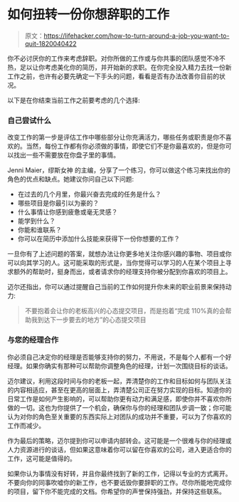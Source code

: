 # 如何扭转一份你想辞职的工作

> 原文：<https://lifehacker.com/how-to-turn-around-a-job-you-want-to-quit-1820040422>

你不必讨厌你的工作来考虑辞职。对你所做的工作或与你共事的团队感觉不冷不热，足以让你考虑美化你的简历，并开始新的求职。在你完全投入精力去找一份新工作之前，也许有必要先确定一下手头的问题，看看是否有办法改善你目前的状况。



以下是在你结束当前工作之前要考虑的几个选择:

### 自己尝试什么

改变工作的第一步是评估工作中哪些部分让你充满活力，哪些任务或职责是你不喜欢的。当然，每份工作都有你必须做的事情，即使它们不是你最喜欢的，但是你可以找出一些不需要放在你盘子里的事情。

Jenni Maier，缪斯女神 的主编，分享了一个练习，你可以做这个练习来找出你的角色的优点和缺点。她建议你问自己以下问题:

*   在过去的几个月里，你最兴奋去完成的任务是什么？
*   哪些项目是你最引以为豪的？
*   什么事情让你感到疲惫或毫无灵感？
*   能学到什么？
*   你能和谁联系？
*   你可以在简历中添加什么技能来获得下一份你想要的工作？

一旦你有了上述问题的答案，就想办法让你更多地关注你感兴趣的事物、项目或你可以向其学习的人。这可能采取的形式是，当你觉得可以学习的人在某个项目上寻求额外的帮助时，挺身而出，或者请求你的经理支持你被分配到你喜欢的项目上。

迈尔还指出，你可以通过提醒自己当前的工作如何提升你未来的职业前景来保持动力:

> 不要抱着会让你的老板高兴的心态提交项目，而是抱着“完成 110%真的会帮助我到达下一步要去的地方”的心态提交项目

### 与您的经理合作

你必须自己决定你的经理是否能够支持你的努力，不用说，不是每个人都有一个好经理。如果你确实有那种可以帮助你调整角色的经理，计划一次围绕目标的谈话。

迈尔建议，利用这段时间与你的老板一起，弄清楚你的工作和目标如何与团队关注的内容相适应，甚至在更高的层面上，弄清楚公司正在努力实现的目标。知道你的日常工作是如何产生影响的，可以帮助你更有动力和满足感，即使你并不喜欢你所做的一切。这也为你提供了一个机会，确保你与你的经理和团队步调一致；你可能认为对你的角色至关重要的东西实际上对团队的成功并不重要，可以为了你喜欢的工作而减少。

作为最后的策略，迈尔提到你可以申请内部转会。这可能是一个很难与你的经理或人力资源进行的谈话，但如果这意味着你可以留在你喜欢的公司，进入更适合你的工作，这可能是值得的。

如果你认为事情没有好转，并且你最终找到了新的工作，记得以专业的方式离开。不要向你的同事吹嘘你的新工作，也不要诋毁你要辞职的工作。尽你所能地完成你的项目，留下你不能完成的文档。你希望你的声誉保持强劲，并保持这些联系。
